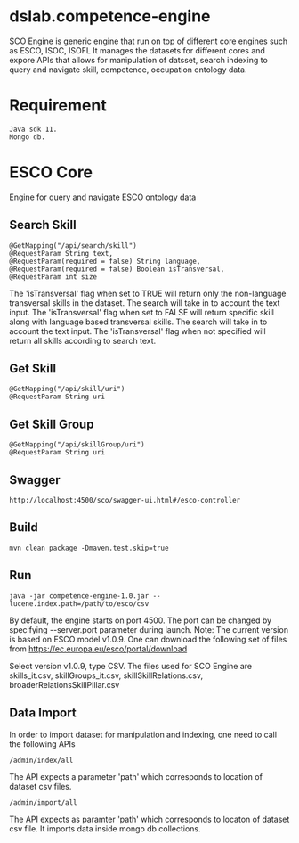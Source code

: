 # dslab.competence-engine
SCO Engine is generic engine that run on top of different core engines such as ESCO, ISOC, ISOFL 
It manages the datasets for different cores and expore APIs that allows for manipulation of datsset, search indexing
to query and navigate skill, competence, occupation ontology data.

# Requirement
	Java sdk 11.
	Mongo db.

# ESCO Core
Engine for query and navigate ESCO ontology data

## Search Skill
	@GetMapping("/api/search/skill")
	@RequestParam String text,
	@RequestParam(required = false) String language,
	@RequestParam(required = false) Boolean isTransversal,
	@RequestParam int size
	
The 'isTransversal' flag when set to TRUE will return only the non-language transversal skills in the dataset. The search will
take in to account the text input.
The 'isTransversal' flag when set to FALSE will return specific skill along with language based transversal skills. The search will
take in to account the text input.
The 'isTransversal' flag when not specified will return all skills according to search text.

## Get Skill
	@GetMapping("/api/skill/uri")
	@RequestParam String uri

## Get Skill Group
	@GetMapping("/api/skillGroup/uri")
	@RequestParam String uri

## Swagger
	http://localhost:4500/sco/swagger-ui.html#/esco-controller


## Build
	mvn clean package -Dmaven.test.skip=true

## Run
	java -jar competence-engine-1.0.jar --lucene.index.path=/path/to/esco/csv

By default, the engine starts on port 4500. The port can be changed by specifying --server.port parameter during launch.
Note:
The current version is based on ESCO model v1.0.9. One can download the following set of files from
	https://ec.europa.eu/esco/portal/download

Select version v1.0.9, type CSV. The files used for SCO Engine are skills_it.csv, skillGroups_it.csv, skillSkillRelations.csv,
broaderRelationsSkillPillar.csv

## Data Import
In order to import dataset for manipulation and indexing, one need to call the following APIs

	/admin/index/all

The API expects a parameter 'path' which corresponds to location of dataset csv files.

	/admin/import/all

The API expects as paramter 'path' which corresponds to locaton of dataset csv file. It imports data inside 
mongo db collections.
